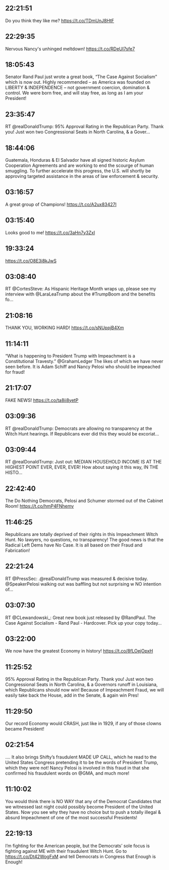 ## 22:21:51
Do you think they like me? https://t.co/TDmUnJ8HtF
## 22:29:35
Nervous Nancy's unhinged meltdown! https://t.co/RDeUI7sfe7
## 18:05:43
Senator Rand Paul just wrote a great book, “The Case Against Socialism” which is now out. Highly recommended – as America was founded on LIBERTY &amp; INDEPENDENCE – not government coercion, domination &amp; control. We were born free, and will stay free, as long as I am your President!
## 23:35:47
RT @realDonaldTrump: 95% Approval Rating in the Republican Party. Thank you! Just won two Congressional Seats in North Carolina,  &amp; a Gover…
## 18:44:06
Guatemala, Honduras &amp; El Salvador have all signed historic Asylum Cooperation Agreements and are working to end the scourge of human smuggling. To further accelerate this progress, the U.S. will shortly be approving targeted assistance in the areas of law enforcement &amp; security.
## 03:16:57
A great group of Champions! https://t.co/A2ux83427l
## 03:15:40
Looks good to me! https://t.co/3aHn7y3ZxI
## 19:33:24
https://t.co/O8E3i8kJwS
## 03:08:40
RT @CortesSteve: As Hispanic Heritage Month wraps up, please see my interview with ⁦@LaraLeaTrump⁩ about the #TrumpBoom and the benefits fo…
## 21:08:16
THANK YOU, WORKING HARD! https://t.co/sNUppjB4Xm
## 11:14:11
“What is happening to President Trump with Impeachment is a Constitutional Travesty.” @GrahamLedger  The likes of which we have never seen before. It is Adam Schiff and Nancy Pelosi who should be impeached for fraud!
## 21:17:07
FAKE NEWS! https://t.co/ta8ii8yetP
## 03:09:36
RT @realDonaldTrump: Democrats are allowing no transparency at the Witch Hunt hearings. If Republicans ever did this they would be excoriat…
## 03:09:44
RT @realDonaldTrump: Just out: MEDIAN HOUSEHOLD INCOME IS AT THE HIGHEST POINT EVER, EVER, EVER! How about saying it this way, IN THE HISTO…
## 22:42:40
The Do Nothing Democrats, Pelosi and Schumer stormed out of the Cabinet Room! https://t.co/hmP4FNhemv
## 11:46:25
Republicans are totally deprived of their rights in this Impeachment Witch Hunt. No lawyers, no questions, no transparency! The good news is that the Radical Left Dems have No Case. It is all based on their Fraud and Fabrication!
## 22:21:24
RT @PressSec: .@realDonaldTrump was measured &amp; decisive today. @SpeakerPelosi walking out was baffling but not surprising w NO intention of…
## 03:07:30
RT @CLewandowski_: Great new book just released by ⁦@RandPaul⁩. The Case Against Socialism - Rand Paul - Hardcover. Pick up your copy today…
## 03:22:00
We now have the greatest Economy in history! https://t.co/8fLOejOpxH
## 11:25:52
95% Approval Rating in the Republican Party. Thank you! Just won two Congressional Seats in North Carolina,  &amp; a Governors runoff in Louisiana, which Republicans should now win! Because of Impeachment Fraud, we will easily take back the House, add in the Senate, &amp; again win Pres!
## 11:29:50
Our record Economy would CRASH, just like in 1929, if any of those clowns became President!
## 02:21:54
.... It also brings Shifty’s fraudulent MADE UP CALL, which he read to the United States Congress pretending it to be the words of President Trump, which they were not! Nancy Pelosi is involved in this fraud in that she confirmed his fraudulent words on @GMA, and much more!
## 11:10:02
You would think there is NO WAY that any of the Democrat Candidates that we witnessed last night could possibly become President of the United States. Now you see why they have no choice but to push a totally illegal &amp; absurd Impeachment of one of the most successful Presidents!
## 22:19:13
I’m fighting for the American people, but the Democrats’ sole focus is fighting against ME with their fraudulent Witch Hunt. Go to https://t.co/Dt42WogFxM and tell Democrats in Congress that Enough is Enough!
